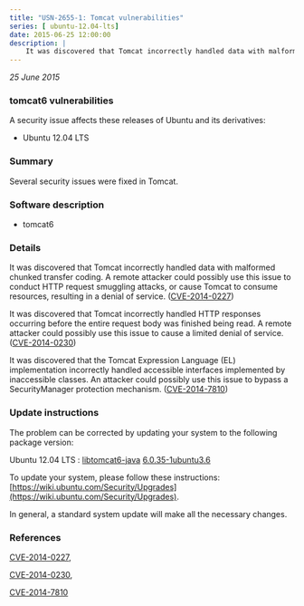 ```yaml
---
title: "USN-2655-1: Tomcat vulnerabilities"
series: [ ubuntu-12.04-lts]
date: 2015-06-25 12:00:00
description: |
    It was discovered that Tomcat incorrectly handled data with malformed chunked transfer coding. A remote attacker could possibly use this issue to conduct HTTP request smuggling attacks, or cause Tomcat to consume resources, resulting in a denial of service. ([CVE-2014-0227](http://people.ubuntu.com/~ubuntu-security/cve/CVE-2014-0227))
--- 
```

 
 

*25 June 2015*

### tomcat6 vulnerabilities

A security issue affects these releases of Ubuntu and its derivatives:

* Ubuntu 12.04 LTS

### Summary

Several security issues were fixed in Tomcat. 

### Software description

* tomcat6 

### Details

It was discovered that Tomcat incorrectly handled data with malformed chunked transfer coding. A remote attacker could possibly use this issue to conduct HTTP request smuggling attacks, or cause Tomcat to consume resources, resulting in a denial of service. ([CVE-2014-0227](http://people.ubuntu.com/~ubuntu-security/cve/CVE-2014-0227))

It was discovered that Tomcat incorrectly handled HTTP responses occurring before the entire request body was finished being read. A remote attacker could possibly use this issue to cause a limited denial of service. ([CVE-2014-0230](http://people.ubuntu.com/~ubuntu-security/cve/CVE-2014-0230))

It was discovered that the Tomcat Expression Language (EL) implementation incorrectly handled accessible interfaces implemented by inaccessible classes. An attacker could possibly use this issue to bypass a SecurityManager protection mechanism. ([CVE-2014-7810](http://people.ubuntu.com/~ubuntu-security/cve/CVE-2014-7810)) 

### Update instructions

The problem can be corrected by updating your system to the following package version:

Ubuntu 12.04 LTS
 : [libtomcat6-java](https://launchpad.net/ubuntu/+source/tomcat6) <span> [6.0.35-1ubuntu3.6](https://launchpad.net/ubuntu/+source/tomcat6/6.0.35-1ubuntu3.6) </span> 

To update your system, please follow these instructions: [https://wiki.ubuntu.com/Security/Upgrades](https://wiki.ubuntu.com/Security/Upgrades).

In general, a standard system update will make all the necessary changes. 

### References

 
 [CVE-2014-0227](http://people.ubuntu.com/~ubuntu-security/cve/CVE-2014-0227), 

 [CVE-2014-0230](http://people.ubuntu.com/~ubuntu-security/cve/CVE-2014-0230), 

 [CVE-2014-7810](http://people.ubuntu.com/~ubuntu-security/cve/CVE-2014-7810)
 

